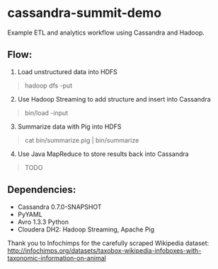 cassandra-summit-demo
====

Example ETL and analytics workflow using Cassandra and Hadoop.

Flow:
----

1. Load unstructured data into HDFS
> hadoop dfs -put <local> <data>

2. Use Hadoop Streaming to add structure and insert into Cassandra
> bin/load -input <in>

3. Summarize data with Pig into HDFS
> cat bin/summarize.pig | bin/summarize

4. Use Java MapReduce to store results back into Cassandra
> TODO

Dependencies:
----

* Cassandra 0.7.0-SNAPSHOT
* PyYAML
* Avro 1.3.3 Python
* Cloudera DH2: Hadoop Streaming, Apache Pig

Thank you to Infochimps for the carefully scraped Wikipedia dataset:
http://infochimps.org/datasets/taxobox-wikipedia-infoboxes-with-taxonomic-information-on-animal


